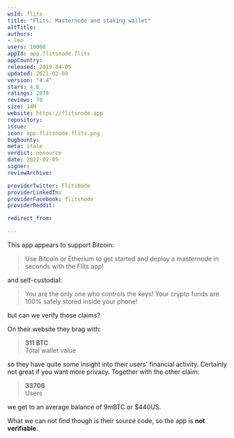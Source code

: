 ```yaml
---
wsId: flits
title: "Flits: Masternode and staking wallet"
altTitle: 
authors:
- leo
users: 10000
appId: app.flitsnode.flits
appCountry: 
released: 2019-04-05
updated: 2021-02-09
version: "4.4"
stars: 4.6
ratings: 2078
reviews: 70
size: 14M
website: https://flitsnode.app
repository: 
issue: 
icon: app.flitsnode.flits.png
bugbounty: 
meta: stale
verdict: nosource
date: 2022-02-05
signer: 
reviewArchive:

providerTwitter: FlitsNode
providerLinkedIn: 
providerFacebook: flitsnode
providerReddit: 

redirect_from:

---
```


This app appears to support Bitcoin:

> Use Bitcoin or Etherium to get started and deploy a masternode in seconds with
  the Flits app!

and self-custodial:

> You are the only one who controls the keys! Your crypto funds are 100% safely
  stored inside your phone!

but can we verify those claims?

On their website they brag with:

> **311 BTC**<br>
  Total wallet value

so they have quite some insight into their users' financial activity. Certainly
not great if you want more privacy. Together with the other claim:

> **33706**<br>
  Users

we get to an average balance of 9mBTC or $440US.

What we can not find though is their source code, so the app is **not verifiable**.
